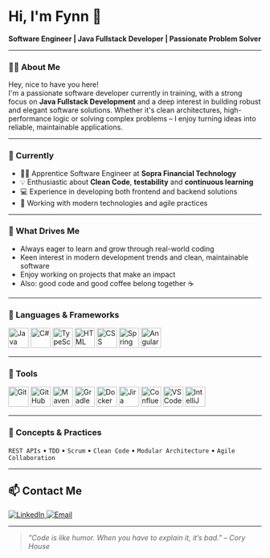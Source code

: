 
# Hi, I'm Fynn 👋  
**Software Engineer | Java Fullstack Developer | Passionate Problem Solver**

---

### 👨‍💻 About Me

Hey, nice to have you here!  
I'm a passionate software developer currently in training, with a strong focus on **Java Fullstack Development** and a deep interest in building robust and elegant software solutions.
Whether it's clean architectures, high-performance logic or solving complex problems – I enjoy turning ideas into reliable, maintainable applications.

---

### 🔭 Currently

- 👨‍🎓 Apprentice Software Engineer at **Sopra Financial Technology**
- 💡 Enthusiastic about **Clean Code**, **testability** and **continuous learning**
- 💻 Experience in developing both frontend and backend solutions
- 🤝 Working with modern technologies and agile practices

---

### 🌱 What Drives Me

- Always eager to learn and grow through real-world coding
- Keen interest in modern development trends and clean, maintainable software
- Enjoy working on projects that make an impact
- Also: good code and good coffee belong together ☕

---

### 🚀 Languages & Frameworks
<p>
  <img src="https://cdn.jsdelivr.net/gh/devicons/devicon/icons/java/java-original.svg" title="Java" width="40" height="40"/>
  <img src="https://cdn.jsdelivr.net/gh/devicons/devicon/icons/csharp/csharp-original.svg" title="C#" width="40" height="40"/>
  <img src="https://cdn.jsdelivr.net/gh/devicons/devicon/icons/typescript/typescript-original.svg" title="TypeScript" width="40" height="40"/>
  <img src="https://cdn.jsdelivr.net/gh/devicons/devicon/icons/html5/html5-original.svg" title="HTML" width="40" height="40"/>
  <img src="https://cdn.jsdelivr.net/gh/devicons/devicon/icons/css3/css3-original.svg" title="CSS" width="40" height="40"/>
  <img src="https://cdn.jsdelivr.net/gh/devicons/devicon/icons/spring/spring-original.svg" title="Spring Boot" width="40" height="40"/>
  <img src="https://cdn.jsdelivr.net/gh/devicons/devicon/icons/angularjs/angularjs-original.svg" title="Angular" width="40" height="40"/>
</p>

---

### 🧰 Tools
<p>
  <img src="https://cdn.jsdelivr.net/gh/devicons/devicon/icons/git/git-original.svg" title="Git" width="40" height="40"/>
  <img src="https://cdn.jsdelivr.net/gh/devicons/devicon/icons/github/github-original.svg" title="GitHub" width="40" height="40"/>
  <img src="https://cdn.jsdelivr.net/gh/devicons/devicon/icons/maven/maven-original.svg" title="Maven" width="40" height="40"/>
  <img src="https://cdn.jsdelivr.net/gh/devicons/devicon/icons/gradle/gradle-plain.svg" title="Gradle" width="40" height="40"/>
  <img src="https://cdn.jsdelivr.net/gh/devicons/devicon/icons/docker/docker-original.svg" title="Docker" width="40" height="40"/>
  <img src="https://cdn.jsdelivr.net/gh/devicons/devicon/icons/jira/jira-original.svg" title="Jira" width="40" height="40"/>
  <img src="https://cdn.jsdelivr.net/gh/devicons/devicon/icons/confluence/confluence-original.svg" title="Confluence" width="40" height="40"/>
  <img src="https://cdn.jsdelivr.net/gh/devicons/devicon/icons/vscode/vscode-original.svg" title="VS Code" width="40" height="40"/>
  <img src="https://cdn.jsdelivr.net/gh/devicons/devicon/icons/intellij/intellij-original.svg" title="IntelliJ IDEA" width="40" height="40"/>
</p>

---

### 🧠 Concepts & Practices

`REST APIs` • `TDD` • `Scrum` • `Clean Code` • `Modular Architecture` • `Agile Collaboration`

---

## 📫 Contact Me

<p>
  <a href="https://www.linkedin.com/in/fynn-sachse-a3492b324/" target="_blank">
    <img src="https://img.shields.io/badge/LinkedIn-0077B5?style=for-the-badge&logo=linkedin&logoColor=white" alt="LinkedIn"/>
  </a>
  <a href="mailto:sachse.fynn@gmail.com">
    <img src="https://img.shields.io/badge/Email-D14836?style=for-the-badge&logo=gmail&logoColor=white" alt="Email"/>
  </a>
</p>

---

> _"Code is like humor. When you have to explain it, it’s bad." – Cory House_
